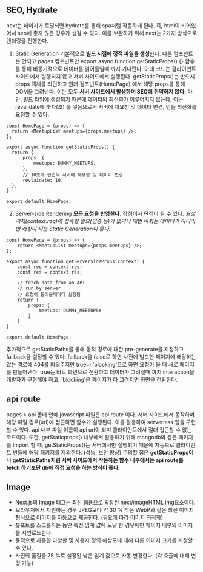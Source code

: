 ## SEO, Hydrate
next는 페이지가 로딩되면 hydrate를 통해 spa처럼 작동하게 된다.
즉, html이 비어있어서 seo에 좋지 않은 경우가 생길 수 있다.
이를 보완하기 위해 next는 2가지 방식으로 렌더링을 진행한다.
1. Static Generation
  기본적으로 **빌드 시점에 정적 파일을 생성**한다. 다른 컴포넌트는 안되고 pages 컴포넌트만 export async function getStaticProps() {} 함수를 통해 비동기적으로 데이터를 읽어들일때 까지 기다린다.
  아래 코드는 클라이언트 사이드에서 실행되지 않고 서버 사이드에서 실행된다.
  getStaticProps()는 반드시 props 객체를 리턴하고 원래 컴포넌트(HomePage) 에서 해당 props를 통해 DOM을 그려낸다. 이는 모두 **서버 사이드에서 발생하며 SEO에 취약하지 않다.**
  다만, 빌드 타임에 생성되기 때문에 데이터의 최신화가 이루어지지 않는데, 이는 revalidate에 숫자(초) 를 넣음으로써 서버에 재요청 및 데이터 변경, 번들 최신화를 요청할 수 있다.
  
  ```
const HomePage = (props) => {
    return <MeetupList meetups={props.meetups} />;
};

export async function getStaticProps() {
    return {
        props: {
            meetups: DUMMY_MEETUPS,
        },
        // 10초에 한번씩 서버에 재요청 및 데이터 변경
        revlaidate: 10,
    };
}

export default HomePage;
  ```




2. Server-side Rendering
  **모든 요청을 반영한다.** 장점이자 단점이 될 수 있다.
  *요청 객체(context.req)에 접속할 필요(인증 등)가 없거나 매번 바뀌는 데이터가 아니라면 캐싱이 되는 Static Generation이 좋다.*
```
const HomePage = (props) => {
    return <MeetupList meetups={props.meetups} />;
};

export async function getServerSideProps(context) {
    const req = context.req;
    const res = context.res;
     
    // fetch data from an API
    // run by server
    // 요청이 들어올때마다 실행됨
    return {
        props: {
            meetups: DUMMY_MEETUPSY
        }
    }
}

export default HomePage;

```

추가적으로 getStaticPaths를 통해 동적 경로에 대한 pre-generate를 지정하고 fallback을 설정할 수 있다.
fallback을 false로 하면 사전에 빌드한 페이지에 해당하는 않는 경로에 404를 띄워주지만 true나 'blocking'으로 하면 요청이 올 때 새로 페이지를 만들어낸다.
true는 바로 화면으로 전환하고 데이터가 그려질때 까지 interaction을 개발자가 구현해야 하고, 'blocking'은 페이지가 다 그려지면 화면을 전환한다.

## api route
pages > api 폴더 안에 javascript 파일은 api route 이다. 서버 사이드에서 동작하며 해당 파일 경로(url)에 접근하면 함수가 실행된다. 이를 활용하여 serverless 웹을 구현할 수 있다.
api 내부 파일 이름이 api url이 되며 클라이언트에서 절대 접근할 수 없는 코드이다.
또한, getStaticprops() 내부에서 활용하기 위해 mongodb와 같은 패키지를 Import 할 때, getStaticProps()는 서버에서만 실행되기 때문에 자동으로 클라이언트 번들에 해당 패키지를 제외한다. (성능, 보안 향상) 
주의할 점은 **getStaticProps이나 getStaticPaths처럼 서버 사이드에서 작동하는 함수 내부에서는 api route를 fetch 하기보단 db에 직접 요청을 하는 방식이 좋다.**

## Image
- Next.js의 Image 태그는 최신 웹용으로 확장된 next/imageHTML img요소이다.
- 브라우저에서 지원하는 경우 JPEG보다 약 30 % 작은 WebP와 같은 최신 이미지 형식으로 이미지를 자동으로 제공한다. (필요에 따라 이미지 최적화)
- 뷰포트를 스크롤하는 동안 특정 임계 값에 도달 한 경우에만 페이지 내부의 이미지를 지연로드한다.
- 동적으로 사용할 다양한 및 사용자 정의 해상도에 대해 다른 이미지 크기를 지정할 수 있다.
- 사진의 품질을 75 %로 설정된 낮은 임계 값으로 자동 변경한다. (각 호출에 대해 변경 가능)
